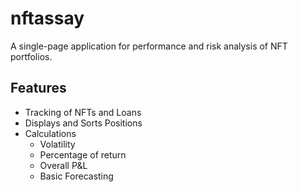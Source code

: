 # nftassay
A single-page application for performance and risk analysis of NFT portfolios.

## Features
* Tracking of NFTs and Loans
* Displays and Sorts Positions
* Calculations
  * Volatility
  * Percentage of return
  * Overall P&L
  * Basic Forecasting
